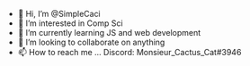 - 👋 Hi, I’m @SimpleCaci
- 👀 I’m interested in Comp Sci
- 🌱 I’m currently learning JS and web development
- 💞️ I’m looking to collaborate on anything 
- 📫 How to reach me ... Discord: Monsieur_Cactus_Cat#3946

<!---
SimpleCaci/SimpleCaci is a ✨ special ✨ repository because its `README.md` (this file) appears on your GitHub profile.
You can click the Preview link to take a look at your changes.
--->
